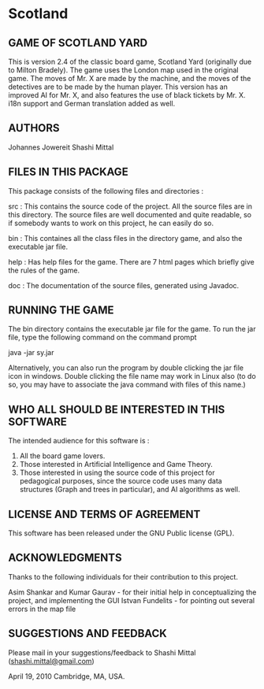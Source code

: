 # Scotland
GAME OF SCOTLAND YARD
---------------------

This is version 2.4 of the classic board game, Scotland Yard (originally due to Milton Bradely). The game uses the London map used in the original game. The moves of Mr. X are made by the machine, and the moves of the detectives are to be made by the human player. This version has an improved AI for Mr. X, and also features the use of black tickets by Mr. X. i18n support and German translation added as well.

AUTHORS
-------

Johannes Jowereit
Shashi Mittal

FILES IN THIS PACKAGE
---------------------

This package consists of the following files and directories :

src : This contains the source code of the project. All the source files are in this directory. The source files are well documented and quite readable, so if somebody wants to work on this project, he can easily do so.

bin : This containes all the class files in the directory game, and also the executable jar file.

help : Has help files for the game. There are 7 html pages which briefly give the rules of the game.

doc : The documentation of the source files, generated using Javadoc.

RUNNING THE GAME
----------------

The bin directory contains the executable jar file for the game. To run the jar file, type the following command on the command prompt

java -jar sy.jar

Alternatively, you can also run the program by double clicking the jar file icon in windows. Double clicking the file name may work in Linux also (to do so, you may have to associate the java command with files of this name.)

WHO ALL SHOULD BE INTERESTED IN THIS SOFTWARE
-----------------------------------------

The intended audience for this software is :

1. All the board game lovers.
2. Those interested in Artificial Intelligence and Game Theory.
3. Those interested in using the source code of this project for pedagogical purposes, since the source code uses many data structures (Graph and trees in particular), and AI algorithms as well.

LICENSE AND TERMS OF AGREEMENT
------------------------------

This software has been released under the GNU Public license (GPL).

ACKNOWLEDGMENTS
---------------

Thanks to the following individuals for their contribution to this project.

Asim Shankar and Kumar Gaurav - for their initial help in conceptualizing the project, and implementing the GUI
Istvan Fundelits - for pointing out several errors in the map file


SUGGESTIONS AND FEEDBACK
------------------------

Please mail in your suggestions/feedback to Shashi Mittal (shashi.mittal@gmail.com)

April 19, 2010
Cambridge, MA, USA.
